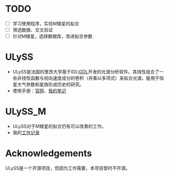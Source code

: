 # TODO
- [ ] 学习使用程序，实验M矮星的拟合
- [ ] 筛选数据、交叉验证
- [ ] 针对M矮星，选择数据库，改进拟合参数

# ULySS
+ ULySS是法国的里昂大学基于IDL\\[GDL](https://github.com/gnudatalanguage/gdl)开发的光谱分析软件。其线性组合了一些非线性函数与视向速度成分的卷积（并乘以多项式）来拟合光谱。能用于恒星大气参数和星族形成历史的研究。
+ 使用手册：[官网](http://ulyss.univ-lyon1.fr/)、[我的笔记](https://github.com/zhenzhenwave/ULySS_M/blob/master/ULySS_note.md)

# ULySS_M
+ ULySS对于M矮星的拟合仍有可以改善的工作。
+ 我的[工作记录](https://github.com/zhenzhenwave/ULySS_M/blob/master/Project_Log.md)

# Acknowledgements
ULySS是一个开源项目，但因为工作需要，本项目暂时不开源。
